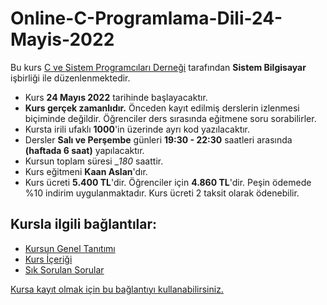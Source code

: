 # Online-C-Programlama-Dili-24-Mayis-2022


 Bu kurs [C ve Sistem Programcıları Derneği](http://www.csystem.org/) tarafından __Sistem Bilgisayar__ işbirliği ile düzenlenmektedir.
+ Kurs __24 Mayıs 2022__ tarihinde başlayacaktır.
+ __Kurs gerçek zamanlıdır.__ Önceden kayıt edilmiş derslerin izlenmesi biçiminde değildir. Öğrenciler ders sırasında eğitmene soru sorabilirler.
+ Kursta irili ufaklı __1000__'in üzerinde ayrı kod yazılacaktır.
+ Dersler __Salı ve Perşembe__ günleri  __19:30 - 22:30__ saatleri arasında __(haftada 6 saat)__ yapılacaktır.
+ Kursun toplam süresi __180_ saattir.
+ Kurs eğitmeni __Kaan Aslan__'dır.
+ Kurs ücreti __5.400 TL__'dir. Öğrenciler için __4.860 TL__'dir. Peşin ödemede %10 indirim uygulanmaktadır. Kurs ücreti 2 taksit olarak ödenebilir.

## Kursla ilgili bağlantılar:
+ [Kursun Genel Tanıtımı](https://github.com/CSD-1993/Online-C-Programlama-Dili-24-Mayis-2022/blob/main/kurs-tan%C4%B1t%C4%B1m%C4%B1.md)
+ [Kurs İçeriği](https://github.com/CSD-1993/Online-C-Programlama-Dili-24-Mayis-2022/blob/main/kurs-program%C4%B1.md)
+ [Sık Sorulan Sorular](https://github.com/CSD-1993/Online-C-Programlama-Dili-24-Mayis-2022/blob/main/SSS.md)

[Kursa kayıt olmak için bu bağlantıyı kullanabilirsiniz.]( https://us02web.zoom.us/meeting/register/tZAqde-vrDwsHtLSsdb8DJeI9NFaB_WLHGLj)
